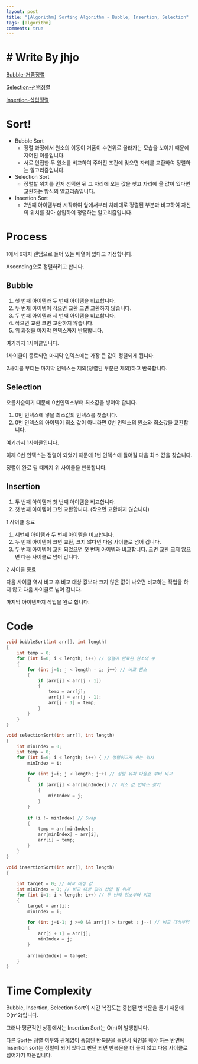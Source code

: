 ```yaml
---
layout: post
title: "[Algorithm] Sorting Algorithm - Bubble, Insertion, Selection"
tags: [algorithm]
comments: true
---
```



# # Write By jhjo

[Bubble-거품정렬](https://jhjo-tech.tistory.com/4)

[Selection-선택정렬](https://jhjo-tech.tistory.com/5)

[Insertion-삽입정렬](https://jhjo-tech.tistory.com/6)

# Sort!

- Bubble Sort
    - 정렬 과정에서 원소의 이동이 거품이 수면위로 올라가는 모습을 보이기 때문에 지어진 이름입니다.
    - 서로 인접한 두 원소를 비교하여 주어진 조건에 맞으면 자리를 교환하여 정렬하는 알고리즘입니다.
- Selection Sort
    - 정렬할 위치를 먼저 선택한 뒤 그 자리에 오는 값을 찾고 자리에 올 값이 있다면 교환하는 방식의 알고리즘입니다.
- Insertion Sort
    - 2번째 아이템부터 시작하여 앞에서부터 차례대로 정렬된 부분과 비교하여 자신의 위치를 찾아 삽입하여 정렬하는 알고리즘입니다.

# Process

1에서 6까지 랜덤으로 들어 있는 배열이 있다고 가정합니다.

Ascending으로 정렬하려고 합니다.

## Bubble

1. 첫 번째 아이템과 두 번째 아이템을 비교합니다.
2. 두 번재 아이템이 작으면 교환 크면 교환하지 않습니다.
3. 두 번째 아이템과 세 번째 아이템을 비교합니다.
4. 작으면 교환 크면 교환하지 않습니다.
5. 위 과정을 마지막 인덱스까지 반복합니다.

여기까지 1사이클입니다.

1사이클이 종료되면 마지막 인덱스에는 가장 큰 값이 정렬되게 됩니다.

2사이클 부터는 마지막 인덱스는 제외(정렬된 부분은 제외)하고 반복합니다.

## Selection

오름차순이기 때문에 0번인덱스부터 최소값을 넣어야 합니다.

1. 0번 인덱스에 넣을 최소값의 인덱스를 찾습니다.
2. 0번 인덱스의 아이템이 최소 값이 아니라면 0번 인덱스의 원소와 최소값을 교환합니다.

여기까지 1사이클입니다.

이제 0번 인덱스는 정렬이 되었기 때문에 1번 인덱스에 들어갈 다음 최소 값을 찾습니다.

정렬이 완료 될 때까지 위 사이클을 반복합니다.

## Insertion

1. 두 번째 아이템과 첫 번째 아이템을 비교합니다.
2. 첫 번째 아이템이 크면 교환합니다. (작으면 교환하지 않습니다)

1 사이클 종료

1. 세번째 아이템과 두 번째 아이템을 비교합니다.
2. 두 번째 아이템이 크면 교환, 크지 않다면 다음 사이클로 넘어 갑니다.
3. 두 번째 아이템이 교환 되었으면 첫 번째 아이템과 비교합니다. 크면 교환 크지 않으면 다음 사이클로 넘어 갑니다.

2 사이클 종료

다음 사이클 역시 비교 후 비교 대상 값보다 크지 않은 값이 나오면 비교하는 작업을 하지 않고 다음 사이클로 넘어 갑니다.

마지막 아이템까지 작업을 완료 합니다.

# Code

```cpp
void bubbleSort(int arr[], int length)
{
    int temp = 0;
    for (int i=0; i < length; i++) // 정렬이 완료된 원소의 수
    {
        for (int j=1; j < length - i; j++) // 비교 원소
        {
            if (arr[j] < arr[j - 1])
            {
                temp = arr[j];
                arr[j] = arr[j - 1];
                arr[j - 1] = temp;
            }
        }
    }
}

void selectionSort(int arr[], int length)
{
    int minIndex = 0;
    int temp = 0;
    for (int i=0; i < length; i++) { // 정렬하고자 하는 위치
        minIndex = i;

        for (int j=i; j < length; j++) // 정렬 위치 다음값 부터 비교
        {
            if (arr[j] < arr[minIndex]) // 최소 값 인덱스 찾기
            {
                minIndex = j;
            }
        }
        
        if (i != minIndex) // Swap
        {
            temp = arr[minIndex];
            arr[minIndex] = arr[i];
            arr[i] = temp;
        }
    }
}

void insertionSort(int arr[], int length)
{
 
    int target = 0; // 비교 대상 값
    int minIndex = 0; // 비교 대상 값이 삽입 될 위치
    for (int i=1; i < length; i++) // 두 번째 원소부터 비교
    {
        target = arr[i];
        minIndex = i;
        
        for (int j=i-1; j >=0 && arr[j] > target ; j--) // 비교 대상부터 낮은 인덱스로 비교
        {
            arr[j + 1] = arr[j];
            minIndex = j;
        }
        
        arr[minIndex] = target;
    }
}

```

# Time Complexity

Bubble, Insertion, Selection Sort의 시간 복잡도는 중첩된 반복문을 돌기 때문에 O(n^2)입니다.

그러나 평균적인 상황에서는 Insertion Sort는 O(n)이 발생합니다.

다른 Sort는 정렬 여부와 관계없이 중첩된 반복문을 돌면서 확인을 해야 하는 반면에 Insertion sort는 정렬이 되어 있다고 판단 되면 반복문을 더 돌지 않고 다음 사이클로 넘어가기 때문입니다.
